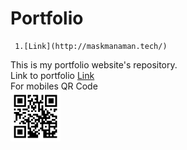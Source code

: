 # Portfolio
     1.[Link](http://maskmanaman.tech/)
     
This is my portfolio website's repository.<br>
Link to portfolio [Link](http://maskmanaman.tech/)<br>
For mobiles QR Code <br>
<img src="qr-code.png" alt="qrcode" width="80px" height="80px">
